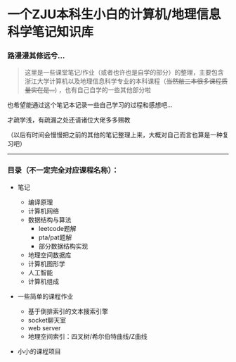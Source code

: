 # 一个ZJU本科生小白的计算机/地理信息科学笔记知识库

### 路漫漫其修远兮...

> 这里是一些课堂笔记/作业（或者也许也是自学的部分）的整理，主要包含浙江大学计算机以及地理信息科学专业的本科课程（<del>当然敝三本很多课程质量实在是...</del>) ，也有自己自学的一些其他部分啦

也希望能通过这个笔记本记录一些自己学习的过程和感想吧...

才疏学浅，有疏漏之处还请诸位大佬多多赐教

（以后有时间会慢慢把之前的其他的笔记整理上来，大概对自己而言也算是一种复习吧）

-----------------------

### 目录（不一定完全对应课程名称）：

- 笔记
    - 编译原理
    - 计算机网络
    - 数据结构与算法
        - leetcode题解
        - pta/pat题解
        - 部分数据结构实现
    - 地理空间数据库
    - 计算机图形学
    - 人工智能
    - 计算机组成
    

- 一些简单的课程作业
    - 基于倒排索引的文本搜索引擎
    - socket聊天室
    - web server
    - 地理空间索引：四叉树/希尔伯特曲线/Z曲线

- 小小的课程项目
